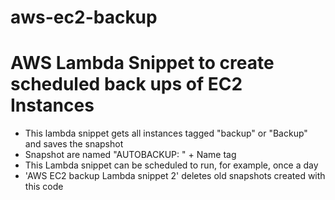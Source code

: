 # aws-ec2-backup
# AWS Lambda Snippet to create scheduled back ups of EC2 Instances

- This lambda snippet gets all instances tagged "backup" or "Backup" and saves the snapshot
- Snapshot are named "AUTOBACKUP: " + Name tag
- This Lambda snippet can be scheduled to run, for example, once a day
- 'AWS EC2 backup Lambda snippet 2' deletes old snapshots created with this code
